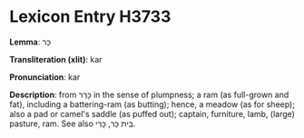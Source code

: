 # Lexicon Entry H3733

**Lemma**: כַּר

**Transliteration (xlit)**: kar

**Pronunciation**: kar

**Description**:
from כָּרַר in the sense of plumpness; a ram (as full-grown and fat), including a battering-ram (as butting); hence, a meadow (as for sheep); also a pad or camel's saddle (as puffed out); captain, furniture, lamb, (large) pasture, ram. See also בֵּית כַּר, כָּרִי.
